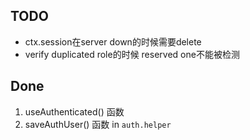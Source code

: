 
## TODO
- ctx.session在server down的时候需要delete
- verify duplicated role的时候 reserved one不能被检测

## Done
1. useAuthenticated() 函数
2. saveAuthUser() 函数 in `auth.helper`